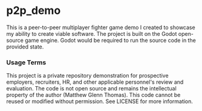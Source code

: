 # p2p_demo
This is a peer-to-peer multiplayer fighter game demo I created to showcase my ability to create viable software.
The project is built on the Godot open-source game engine. Godot would be required to run the source code in the provided state.

### Usage Terms
This project is a private repository demonstration for prospective employers, recruiters, HR, and other applicable personnel's review and evaluation.
The code is not open source and remains the intellectual property of the author (Matthew Glenn Thomas).
This code cannot be reused or modified without permission. See LICENSE for more information.
